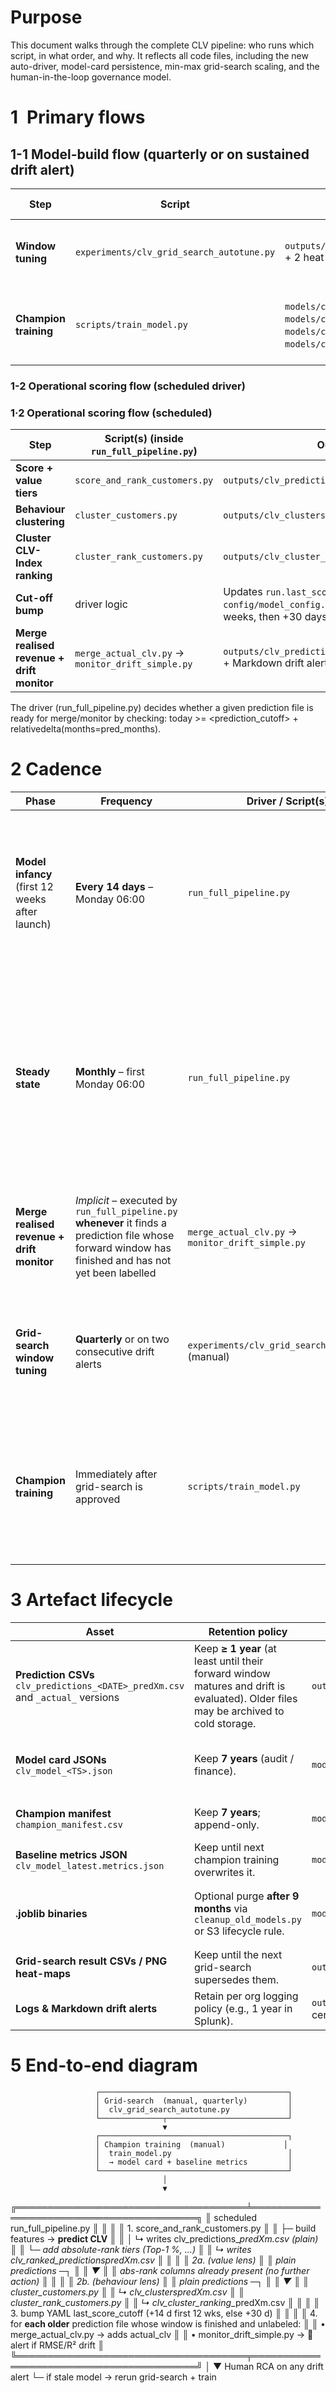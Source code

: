 # Purpose

This document walks through the complete CLV pipeline: who runs which script, in what order, and why. It reflects all code files, including the new auto-driver, model-card persistence, min-max grid-search scaling, and the human-in-the-loop governance model.


# 1 Primary flows

## 1-1 Model-build flow (quarterly or on sustained drift alert)

| Step | Script | Key outputs | Human gate |
|------|--------|-------------|------------|
| **Window tuning** | `experiments/clv_grid_search_autotune.py` | `outputs/grid_search/clv_grid_search_results_<TS>.csv`  +  2 heat-map PNGs | Data-science review of champion window |
| **Champion training** | `scripts/train_model.py` | `models/clv_model_<TS>.joblib`(large, auto-purged), `models/cards/clv_model_<TS>.json`(model card), `models/champion_manifest.csv`, `models/clv_model_latest.metrics.json` (baseline) | PR / ticket approval — deploy after sign-off |

### 1-2 Operational scoring flow (scheduled driver)

### 1·2 Operational scoring flow (scheduled)

| Step | Script(s) (inside `run_full_pipeline.py`) | Output CSV |
|------|-------------------------------------------|------------|
| **Score + value tiers** | `score_and_rank_customers.py` | `outputs/clv_predictions_<DATE>_predXm.csv` |
| **Behaviour clustering** | `cluster_customers.py` | `outputs/clv_clusters_<DATE>_predXm.csv` |
| **Cluster CLV-Index ranking** | `cluster_rank_customers.py` | `outputs/clv_cluster_ranking_<DATE>_predXm.csv` |
| **Cut-off bump** | driver logic | Updates `run.last_score_cutoff` in `config/model_config.yaml` (+14 days for first 12 weeks, then +30 days) |
| **Merge realised revenue + drift monitor** | `merge_actual_clv.py` → `monitor_drift_simple.py` | `outputs/clv_predictions_actual_<DATE>_predXm.csv` + Markdown drift alert |


The driver (run_full_pipeline.py) decides whether a given prediction file is ready for merge/monitor by checking:
today >= <prediction_cutoff> + relativedelta(months=pred_months).


# 2  Cadence

| Phase | Frequency | Driver / Script(s) | Rationale |
|-------|-----------|--------------------|-----------|
| **Model infancy** (first 12 weeks after launch) | **Every 14 days** – Monday 06:00 | `run_full_pipeline.py` | Recency & cadence can shift sharply after each promo wave; fortnightly refresh surfaces logic or data bugs quickly. |
| **Steady state** | **Monthly** – first Monday 06:00 | `run_full_pipeline.py` | Typical house-ware customers order a handful of times per year; monthly scoring keeps segments current without over-compute. |
| **Merge realised revenue + drift monitor** | *Implicit* – executed by `run_full_pipeline.py` **whenever** it finds a prediction file whose forward window has finished and has not yet been labelled | `merge_actual_clv.py` → `monitor_drift_simple.py` | Accuracy can only be calculated once `pred_months` of real behaviour has elapsed. |
| **Grid-search window tuning** | **Quarterly** or on two consecutive drift alerts | `experiments/clv_grid_search_autotune.py` (manual) | Re-evaluates whether a new history/pred window outperforms the incumbent. |
| **Champion training** | Immediately after grid-search is approved | `scripts/train_model.py` | Fits the selected window, writes baseline metrics JSON, model card JSON, and updates champion manifest. |


# 3  Artefact lifecycle

| Asset | Retention policy | Location | Notes |
|-------|-----------------|----------|-------|
| **Prediction CSVs** `clv_predictions_<DATE>_predXm.csv` and `_actual_` versions | Keep **≥ 1 year** (at least until their forward window matures and drift is evaluated). Older files may be archived to cold storage. | `outputs/` | Provide direct evidence of what marketing acted on and enable ROI analysis. |
| **Model card JSONs** `clv_model_<TS>.json` | Keep **7 years** (audit / finance). | `models/cards/` | Tiny (1–2 kB) files capturing windows, hyper-params, code commit, and baseline metrics. |
| **Champion manifest** `champion_manifest.csv` | Keep **7 years**; append-only. | `models/` | Ledger of every deployed champion; one row per model ID. |
| **Baseline metrics JSON** `clv_model_latest.metrics.json` | Keep until next champion training overwrites it. | `models/` | Read by `monitor_drift_simple.py` to detect accuracy drift. |
| **.joblib binaries** | Optional purge **after 9 months** via `cleanup_old_models.py` or S3 lifecycle rule. | `models/` | Heavy artefacts (5–20 MB). Can be recreated from a model card and code commit if ever needed. |
| **Grid-search result CSVs / PNG heat-maps** | Keep until the next grid-search supersedes them. | `outputs/grid_search/` | Evidence for champion window decision; lightweight (<200 kB). |
| **Logs & Markdown drift alerts** | Retain per org logging policy (e.g., 1 year in Splunk). | `outputs/` or centralized log store | Drift alerts are also logged at WARN level for SIEM capture. |


# 5  End-to-end diagram
                       ┌──────────────────────────────────────────┐
                       │ Grid-search  (manual, quarterly)         │
                       │  clv_grid_search_autotune.py             │
                       └──────────────┬───────────────────────────┘
                                      ▼
                       ┌──────────────────────────────────────────┐
                       │ Champion training  (manual)             │
                       │  train_model.py                          │
                       │  → model card + baseline metrics         │
                       └──────────────────────────────────────────┘
                                      │
                                      ▼
╔═════════════════════════════════════╧═════════════════════════════════════════╗
║              scheduled  run_full_pipeline.py                                  ║
║                                                                               ║
║ 1. score_and_rank_customers.py                                                ║
║    ├─ build features → **predict CLV**                                        ║
║    │    ↳ writes  clv_predictions_<DATE>_predXm.csv  (plain)                  ║
║    └─ add absolute-rank tiers (Top-1 %, …)                                    ║
║        ↳ writes  clv_ranked_predictions_<DATE>_predXm.csv                     ║
║                                                                               ║
║ 2a.               (value lens)                                                ║
║            plain predictions ─┐                                               ║
║                              ▼                                                ║
║    abs-rank columns already present (no further action)                       ║
║                                                                               ║
║ 2b.               (behaviour lens)                                            ║
║            plain predictions ─┐                                               ║
║                              ▼                                                ║
║    cluster_customers.py                                                        ║
║        ↳ clv_clusters_<DATE>_predXm.csv                                        ║
║    cluster_rank_customers.py                                                   ║
║        ↳ clv_cluster_ranking_<DATE>_predXm.csv                                 ║
║                                                                               ║
║ 3. bump YAML last_score_cutoff  (+14 d first 12 wks, else +30 d)              ║
║                                                                               ║
║ 4. for **each older** prediction file whose window is finished and unlabeled: ║
║        • merge_actual_clv.py   → adds actual_clv                              ║
║        • monitor_drift_simple.py  → 🚨 alert if RMSE/R² drift                 ║
╚═════════════════════════════════════╤═════════════════════════════════════════╝
                                      │
                                      ▼
                         Human RCA on any drift alert
                         └─ if stale model → rerun grid-search + train

